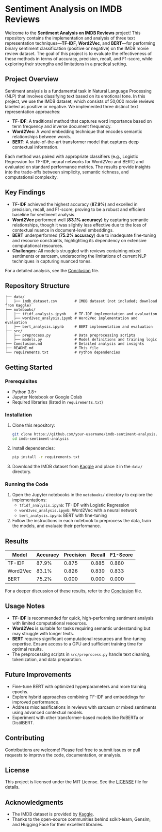 # Sentiment Analysis on IMDB Reviews

Welcome to the **Sentiment Analysis on IMDB Reviews** project! This repository contains the implementation and analysis of three text representation techniques—**TF-IDF**, **Word2Vec**, and **BERT**—for performing binary sentiment classification (positive or negative) on the IMDB movie review dataset. The goal of this project is to evaluate the effectiveness of these methods in terms of accuracy, precision, recall, and F1-score, while exploring their strengths and limitations in a practical setting.

## Project Overview
Sentiment analysis is a fundamental task in Natural Language Processing (NLP) that involves classifying text based on its emotional tone. In this project, we use the IMDB dataset, which consists of 50,000 movie reviews labeled as positive or negative. We implemented three distinct text representation approaches:

- **TF-IDF**: A traditional method that captures word importance based on term frequency and inverse document frequency.
- **Word2Vec**: A word embedding technique that encodes semantic relationships between words.
- **BERT**: A state-of-the-art transformer model that captures deep contextual information.

Each method was paired with appropriate classifiers (e.g., Logistic Regression for TF-IDF, neural networks for Word2Vec and BERT) and evaluated on standard performance metrics. The results provide insights into the trade-offs between simplicity, semantic richness, and computational complexity.

## Key Findings
- **TF-IDF** achieved the highest accuracy (**87.9%**) and excelled in precision, recall, and F1-score, proving to be a robust and efficient baseline for sentiment analysis.
- **Word2Vec** performed well (**83.1% accuracy**) by capturing semantic relationships, though it was slightly less effective due to the loss of contextual nuance in document-level embeddings.
- **BERT** underperformed (**75.2% accuracy**) due to inadequate fine-tuning and resource constraints, highlighting its dependency on extensive computational resources.
- **Challenges**: All models struggled with reviews containing mixed sentiments or sarcasm, underscoring the limitations of current NLP techniques in capturing nuanced tones.

For a detailed analysis, see the [Conclusion](Conclusion.md) file.

## Repository Structure
```
├── data/
│   ├── imdb_dataset.csv        # IMDB dataset (not included; download from Kaggle)
├── notebooks/
│   ├── tfidf_analysis.ipynb    # TF-IDF implementation and evaluation
│   ├── word2vec_analysis.ipynb # Word2Vec implementation and evaluation
│   ├── bert_analysis.ipynb     # BERT implementation and evaluation
├── src/
│   ├── preprocess.py           # Data preprocessing scripts
│   ├── models.py               # Model definitions and training logic
├── Conclusion.md               # Detailed analysis and insights
├── README.md                   # This file
└── requirements.txt            # Python dependencies
```

## Getting Started

### Prerequisites
- Python 3.8+
- Jupyter Notebook or Google Colab
- Required libraries (listed in `requirements.txt`)

### Installation
1. Clone this repository:
   ```bash
   git clone https://github.com/your-username/imdb-sentiment-analysis.git
   cd imdb-sentiment-analysis
   ```
2. Install dependencies:
   ```bash
   pip install -r requirements.txt
   ```
3. Download the IMDB dataset from [Kaggle](https://www.kaggle.com/datasets/lakshmi25n/imdb-dataset-of-50k-movie-reviews) and place it in the `data/` directory.

### Running the Code
1. Open the Jupyter notebooks in the `notebooks/` directory to explore the implementations:
   - `tfidf_analysis.ipynb`: TF-IDF with Logistic Regression
   - `word2vec_analysis.ipynb`: Word2Vec with a neural network
   - `bert_analysis.ipynb`: BERT with fine-tuning
2. Follow the instructions in each notebook to preprocess the data, train the models, and evaluate their performance.

## Results
| Model       | Accuracy | Precision | Recall | F1-Score |
|-------------|----------|-----------|--------|----------|
| TF-IDF      | 87.9%    | 0.875     | 0.885  | 0.880    |
| Word2Vec    | 83.1%    | 0.826     | 0.839  | 0.833    |
| BERT        | 75.2%    | 0.000     | 0.000  | 0.000    |

For a deeper discussion of these results, refer to the [Conclusion](Conclusion.md) file.

## Usage Notes
- **TF-IDF** is recommended for quick, high-performing sentiment analysis with limited computational resources.
- **Word2Vec** is suitable for tasks requiring semantic understanding but may struggle with longer texts.
- **BERT** requires significant computational resources and fine-tuning expertise. Ensure access to a GPU and sufficient training time for optimal results.
- The preprocessing scripts in `src/preprocess.py` handle text cleaning, tokenization, and data preparation.

## Future Improvements
- Fine-tune BERT with optimized hyperparameters and more training epochs.
- Explore hybrid approaches combining TF-IDF and embeddings for improved performance.
- Address misclassifications in reviews with sarcasm or mixed sentiments using advanced contextual models.
- Experiment with other transformer-based models like RoBERTa or DistilBERT.

## Contributing
Contributions are welcome! Please feel free to submit issues or pull requests to improve the code, documentation, or analysis.

## License
This project is licensed under the MIT License. See the [LICENSE](LICENSE) file for details.

## Acknowledgments
- The IMDB dataset is provided by [Kaggle](https://www.kaggle.com/datasets/lakshmi25n/imdb-dataset-of-50k-movie-reviews).
- Thanks to the open-source communities behind scikit-learn, Gensim, and Hugging Face for their excellent libraries.
